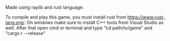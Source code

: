 Made using raylib and rust language.

To compile and play this game, you must install rust from https://www.rust-lang.org/. On windows make sure to install C++ tools from Visual Studio as well. After that open cmd or terminal and type "cd path/to/game" and "cargo r --release"
